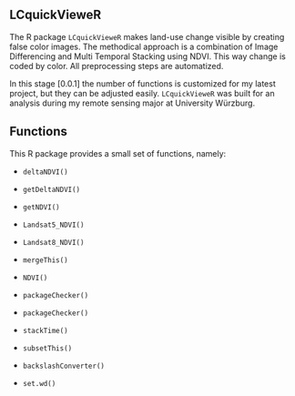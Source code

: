 LCquickVieweR
---
The R package `LCquickVieweR` makes land-use change visible by creating false color images. 
The methodical approach is a combination of Image Differencing and Multi Temporal Stacking using NDVI.
This way change is coded by color. All preprocessing steps are automatized.

In this stage [0.0.1] the number of functions is customized for my latest project, but they can be adjusted easily.
`LCquickVieweR` was built for an analysis during my remote sensing major at University Würzburg.

## Functions
This R package provides a small set of functions, namely:

-   `deltaNDVI()`
-   `getDeltaNDVI()`
-   `getNDVI()`
-   `Landsat5_NDVI()`
-   `Landsat8_NDVI()`
-   `mergeThis()`
-   `NDVI()`
-   `packageChecker()`
-   `packageChecker()`
-   `stackTime()`
-   `subsetThis()`

-   `backslashConverter()`
-   `set.wd()`
